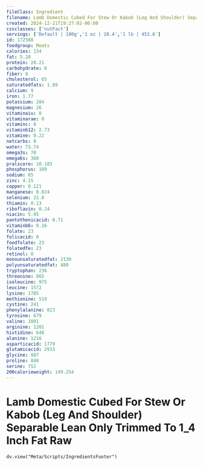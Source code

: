 ```yaml
---
fileClass: Ingredient
filename: Lamb Domestic Cubed For Stew Or Kabob (Leg And Shoulder) Separable Lean Only Trimmed To 1_4 Inch Fat Raw
created: 2024-12-21T19:27:02-06:00
cssclasses: ['nutFact']
servings: ['Default | 100g','1 oz | 28.4','1 lb | 453.6']
id: 172508
foodgroup: Meats
calories: 134
fat: 5.28
protein: 20.21
carbohydrate: 0
fiber: 0
cholesterol: 65
saturatedfats: 1.89
calcium: 9
iron: 1.77
potassium: 284
magnesium: 26
vitaminaiu: 0
vitaminarae: 0
vitaminc: 0
vitaminb12: 2.73
vitamine: 0.22
netcarbs: 0
water: 73.74
omega3s: 70
omega6s: 360
pralscore: 10.103
phosphorus: 189
sodium: 65
zinc: 4.15
copper: 0.121
manganese: 0.024
selenium: 22.8
thiamin: 0.13
riboflavin: 0.24
niacin: 5.95
pantothenicacid: 0.71
vitaminb6: 0.16
folate: 23
folicacid: 0
foodfolate: 23
folatedfe: 23
retinol: 0
monounsaturatedfat: 2130
polyunsaturatedfat: 480
tryptophan: 236
threonine: 865
isoleucine: 975
leucine: 1572
lysine: 1785
methionine: 519
cystine: 241
phenylalanine: 823
tyrosine: 679
valine: 1091
arginine: 1201
histidine: 640
alanine: 1216
asparticacid: 1779
glutamicacid: 2933
glycine: 987
proline: 848
serine: 752
200calorieweight: 149.254
---
```


# Lamb Domestic Cubed For Stew Or Kabob (Leg And Shoulder) Separable Lean Only Trimmed To 1_4 Inch Fat Raw

```dataviewjs
dv.view("Meta/Scripts/IngredientsFooter")
```